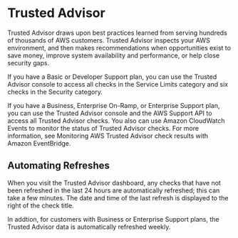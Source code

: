 # Trusted Advisor
Trusted Advisor draws upon best practices learned from serving hundreds of thousands of AWS customers. Trusted Advisor inspects your AWS environment, and then makes recommendations when opportunities exist to save money, improve system availability and performance, or help close security gaps.

If you have a Basic or Developer Support plan, you can use the Trusted Advisor console to access all checks in the Service Limits category and six checks in the Security category.

If you have a Business, Enterprise On-Ramp, or Enterprise Support plan, you can use the Trusted Advisor console and the AWS Support API to access all Trusted Advisor checks. You also can use Amazon CloudWatch Events to monitor the status of Trusted Advisor checks. For more information, see Monitoring AWS Trusted Advisor check results with Amazon EventBridge. 

## Automating Refreshes

When you visit the Trusted Advisor dashboard, any checks that have not been refreshed in the last 24 hours are automatically refreshed; this can take a few minutes. The date and time of the last refresh is displayed to the right of the check title.

In addtion, for customers with Business or Enterprise Support plans, the Trusted Advisor data is automatically refreshed weekly.